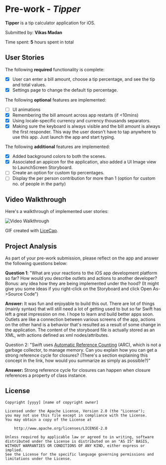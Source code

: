 # Pre-work - *Tipper*

**Tipper** is a tip calculator application for iOS.

Submitted by: **Vikas Madan**

Time spent: **5** hours spent in total

## User Stories

The following **required** functionality is complete:

* [x] User can enter a bill amount, choose a tip percentage, and see the tip and total values.
* [x] Settings page to change the default tip percentage.

The following **optional** features are implemented:
* [ ] UI animations
* [x] Remembering the bill amount across app restarts (if <10mins)
* [x] Using locale-specific currency and currency thousands separators.
* [x] Making sure the keyboard is always visible and the bill amount is always the first responder. This way the user doesn't have to tap anywhere to use this app. Just launch the app and start typing.

The following **additional** features are implemented:

- [x] Added background colors to both the scenes.
- [x] Associated an appicon for the application, also added a UI Image view to LaunchScreen Storyboard.
- [ ] Create an option for custom tip percentages.
- [ ] Display the per person contribution for more than 1 (option for custom no. of people in the party)

## Video Walkthrough 

Here's a walkthrough of implemented user stories:

<img src='https://imgur.com/a/0p7t3' title='Video Walkthrough' width='' alt='Video Walkthrough' />

GIF created with [LiceCap](http://www.cockos.com/licecap/).

## Project Analysis

As part of your pre-work submission, please reflect on the app and answer the following questions below:

**Question 1**: "What are your reactions to the iOS app development platform so far? How would you describe outlets and actions to another developer? Bonus: any idea how they are being implemented under the hood? (It might give you some ideas if you right-click on the Storyboard and click Open As->Source Code")

**Answer:** It was fun and enjoyable to build this out. There are lot of things (mainly syntax) that will still need a lot of getting used to but so far Swift has left a great impression on me. I hope to learn and build better apps soon. Outlets are like a connection between various screens of the app, actions on the other hand is a behavior that's resulted as a result of some change in the application. The content of the storyboard file is actually stored as an XML, with actions defined as xml nodes/attributes.

Question 2: "Swift uses [Automatic Reference Counting](https://developer.apple.com/library/content/documentation/Swift/Conceptual/Swift_Programming_Language/AutomaticReferenceCounting.html#//apple_ref/doc/uid/TP40014097-CH20-ID49) (ARC), which is not a garbage collector, to manage memory. Can you explain how you can get a strong reference cycle for closures? (There's a section explaining this concept in the link, how would you summarize as simply as possible?)"

**Answer:** Strong reference cycle for closures can happen when closure references a property of class instance.


## License

    Copyright [yyyy] [name of copyright owner]

    Licensed under the Apache License, Version 2.0 (the "License");
    you may not use this file except in compliance with the License.
    You may obtain a copy of the License at

        http://www.apache.org/licenses/LICENSE-2.0

    Unless required by applicable law or agreed to in writing, software
    distributed under the License is distributed on an "AS IS" BASIS,
    WITHOUT WARRANTIES OR CONDITIONS OF ANY KIND, either express or implied.
    See the License for the specific language governing permissions and
    limitations under the License.
